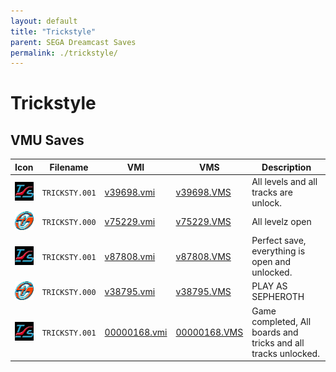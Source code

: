 ```yaml
---
layout: default
title: "Trickstyle"
parent: SEGA Dreamcast Saves
permalink: ./trickstyle/
---
```

# Trickstyle

## VMU Saves

| Icon | Filename | VMI | VMS | Description |
|------|----------|-----|-----|-------------|
| ![Trickstyle](../icons/TRICKSTY.001.GIF) | `TRICKSTY.001` | [v39698.vmi](v39698.vmi) | [v39698.VMS](v39698.VMS) | All levels and all tracks are unlock.  |
| ![Trickstyle](../icons/TRICKSTY.000.GIF) | `TRICKSTY.000` | [v75229.vmi](v75229.vmi) | [v75229.VMS](v75229.VMS) | All levelz open  |
| ![Trickstyle](../icons/TRICKSTY.001.GIF) | `TRICKSTY.001` | [v87808.vmi](v87808.vmi) | [v87808.VMS](v87808.VMS) | Perfect save, everything is open and unlocked.  |
| ![Trickstyle](../icons/TRICKSTY.000.GIF) | `TRICKSTY.000` | [v38795.vmi](v38795.vmi) | [v38795.VMS](v38795.VMS) | PLAY AS SEPHEROTH  |
| ![Trickstyle](../icons/TRICKSTY.001.GIF) | `TRICKSTY.001` | [00000168.vmi](00000168.vmi) | [00000168.VMS](00000168.VMS) | Game completed, All boards and tricks and all tracks unlocked.  |
